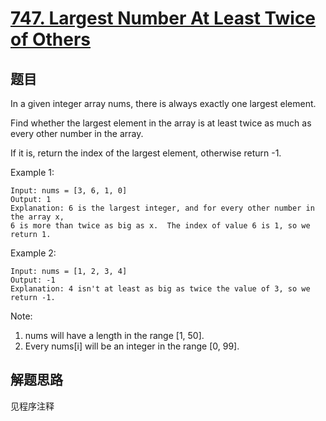 # [747. Largest Number At Least Twice of Others](https://leetcode-cn.com/problems/largest-number-at-least-twice-of-others/)

## 题目

In a given integer array nums, there is always exactly one largest element.

Find whether the largest element in the array is at least twice as much as every other number in the array.

If it is, return the index of the largest element, otherwise return -1.

Example 1:

```text
Input: nums = [3, 6, 1, 0]
Output: 1
Explanation: 6 is the largest integer, and for every other number in the array x,
6 is more than twice as big as x.  The index of value 6 is 1, so we return 1.
```

Example 2:

```text
Input: nums = [1, 2, 3, 4]
Output: -1
Explanation: 4 isn't at least as big as twice the value of 3, so we return -1.
```

Note:

1. nums will have a length in the range [1, 50].
1. Every nums[i] will be an integer in the range [0, 99].

## 解题思路

见程序注释
